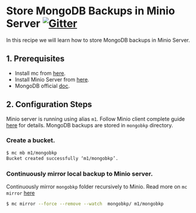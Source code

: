 # Store MongoDB Backups in Minio Server [![Gitter](https://badges.gitter.im/Join%20Chat.svg)](https://gitter.im/minio/minio?utm_source=badge&utm_medium=badge&utm_campaign=pr-badge&utm_content=badge)

In this recipe we will learn how to store MongoDB backups in Minio Server.


## 1. Prerequisites

* Install mc from [here](https://docs.minio.io/docs/minio-client-quickstart-guide).
* Install Minio Server from [here](https://docs.minio.io/docs/minio ).
* MongoDB official [doc](https://docs.mongodb.com/). 
 

## 2. Configuration Steps

Minio server is running using alias ``m1``. Follow Minio client complete guide [here](https://docs.minio.io/docs/minio-client-complete-guid) for details. MongoDB backups are stored in ``mongobkp`` directory.

### Create a bucket.

```sh
$ mc mb m1/mongobkp
Bucket created successfully ‘m1/mongobkp’.
```

### Continuously mirror local backup to Minio server.

Continuously mirror ``mongobkp`` folder recursively to Minio. Read more on ``mc mirror`` [here](https://docs.minio.io/docs/minio-client-complete-guide#mirror) 
```sh
$ mc mirror --force --remove --watch  mongobkp/ m1/mongobkp
```

